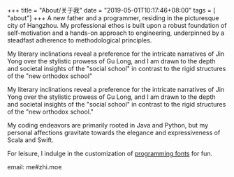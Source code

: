 +++
title = "About/关于我"
date = "2019-05-01T10:17:46+08:00"
tags = [ "about"]
+++
A new father and a programmer, residing in the picturesque city of Hangzhou. My professional ethos is built upon a robust foundation of self-motivation and a hands-on approach to engineering, underpinned by a steadfast adherence to methodological principles.

My literary inclinations reveal a preference for the intricate narratives of Jin Yong over the stylistic prowess of Gu Long, and I am drawn to the depth and societal insights of the "social school" in contrast to the rigid structures of the "new orthodox school"

My literary inclinations reveal a preference for the intricate narratives of Jin Yong over the stylistic prowess of Gu Long, and I am drawn to the depth and societal insights of the "social school" in contrast to the rigid structures of the "new orthodox school."

My coding endeavors are primarily rooted in Java and Python, but my personal affections gravitate towards the elegance and expressiveness of Scala and Swift.

For leisure, I indulge in the customization of [programming fonts]((https://github.com/zhimoe/programming-fonts)) for fun.

email: me#zhi.moe

<!-- checkout my [resume](../resume) -->